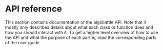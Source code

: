 
# API reference

This section contains documentation of the algobattle API. Note that it mostly only describes details about what each
class or function does and how you should interact with it. To get a higher level overview of how to use the API and
what the purpose of each part is, read the corresponding parts of the user guide.
